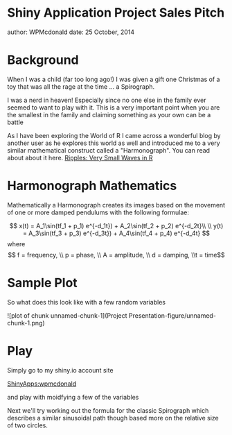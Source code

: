 Shiny Application Project Sales Pitch
========================================================
author: WPMcdonald
date: 25 October, 2014

Background
========================================================


When I was a child (far too long ago!) I was given a gift one Christmas of a toy that was all the rage at the time ... a Spirograph. 

I was a nerd in heaven! Especially since no one else in the family ever seemed to want to play with it. This is a very important point when you are the smallest in the family and claiming something as your own can be a battle

As I have been exploring the World of R I came across a wonderful blog by another user as he explores this world as well and introduced me to a very similar mathematical construct called a "Harmonograph". You can read about about it here. [Ripples: Very Small Waves in R](http://aschinchon.wordpress.com/2014/10/13/beautiful-curves-the-harmonograph/)


Harmonograph Mathematics
========================================================

Mathematically a Harmonograph creates its images based on the movement of one or more damped pendulums with the following formulae: 

$$
x(t) = A_1\sin(tf_1 + p_1) e^{-d_1t}) + A_2\sin(tf_2 + p_2) e^{-d_2t}\\
\\
y(t) = A_3\sin(tf_3 + p_3) e^{-d_3t}) + A_4\sin(tf_4 + p_4) e^{-d_4t}
$$
where
$$
f = frequency, \\
p = phase, \\
A = amplitude, \\
d = damping, 
\\t = time$$


Sample Plot
========================================================
So what does this look like with a few random variables

![plot of chunk unnamed-chunk-1](Project Presentation-figure/unnamed-chunk-1.png) 


Play 
========================================================

Simply go to my shiny.io account site

[ShinyApps:wpmcdonald](https://wpmcdonald.shinyapps.io/ProjectFiles/)

and play with moidfying a few of the variables

Next we'll try working out the formula for the classic Spirograph which describes a similar sinusoidal path though based more on the relative size of two circles.



